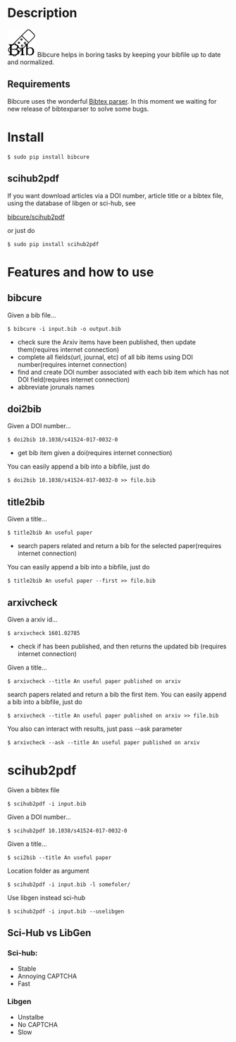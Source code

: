 # Description


![](https://raw.githubusercontent.com/bibcure/logo/master/logo_64x64.png) Bibcure helps in boring tasks by keeping your bibfile up to date and normalized.

##  Requirements

Bibcure uses the wonderful [Bibtex parser](https://github.com/sciunto-org/python-bibtexparser). In this moment we waiting for new release of bibtexparser to solve some bugs.

# Install

```
$ sudo pip install bibcure
```


## scihub2pdf

If you want download articles via a DOI number, article title or a bibtex file, using the
database of libgen or sci-hub, see

[bibcure/scihub2pdf](https://github.com/bibcure/scihub2pdf)

or just do

```
$ sudo pip install scihub2pdf
```

# Features and how to use

## bibcure

Given a bib file...
```
$ bibcure -i input.bib -o output.bib
```
* check sure the Arxiv items have been published, then update them(requires
internet connection)
* complete all fields(url, journal, etc) of all bib items using DOI number(requires
internet connection)
* find and create DOI number associated with each bib item which has not
DOI field(requires
internet connection)
* abbreviate jorunals names

## doi2bib

Given a DOI number...
```
$ doi2bib 10.1038/s41524-017-0032-0
```
* get bib item given a doi(requires
internet connection)

You can easily append
a bib into a bibfile, just do
```
$ doi2bib 10.1038/s41524-017-0032-0 >> file.bib
```

## title2bib

Given a title...
```
$ title2bib An useful paper
```
* search papers related and return a bib for the selected paper(requires
internet connection)

You can easily append
a bib into a bibfile, just do
```
$ title2bib An useful paper --first >> file.bib
```

## arxivcheck


Given a arxiv id...
```
$ arxivcheck 1601.02785
```
* check if has been published, and then returns the updated bib (requires internet connection)


Given a title...
```
$ arxivcheck --title An useful paper published on arxiv
```
search papers related and return a bib the first item. 
You can easily append a bib into a bibfile, just do
```
$ arxivcheck --title An useful paper published on arxiv >> file.bib
```
You also can interact with results, just pass --ask parameter
```
$ arxivcheck --ask --title An useful paper published on arxiv 
```

# scihub2pdf

Given a bibtex file

```
$ scihub2pdf -i input.bib 
```

Given a DOI number...

```
$ scihub2pdf 10.1038/s41524-017-0032-0
```

Given a title...

```
$ sci2bib --title An useful paper
```
Location folder as argument

```
$ scihub2pdf -i input.bib -l somefoler/
```

Use libgen instead sci-hub

```
$ scihub2pdf -i input.bib --uselibgen
```

## Sci-Hub vs LibGen

### Sci-hub:

- Stable
- Annoying CAPTCHA
- Fast


### Libgen

- Unstalbe
- No CAPTCHA
- Slow

